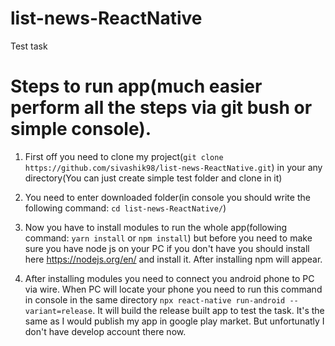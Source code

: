 # list-news-ReactNative 

Test task

# Steps to run app(much easier perform all the steps via git bush or simple console).

1. First off you need to clone my project(`git clone https://github.com/sivashik98/list-news-ReactNative.git`)
in your any directory(You can just create simple test folder and clone in it)

2. You need to enter downloaded folder(in console you should write the following command: `cd list-news-ReactNative/`)

3. Now you have to install modules to run the whole app(following command: `yarn install` or `npm install`) but before you need to make sure you have node js on your PC
if you don't have you should install here https://nodejs.org/en/ and install it. After installing npm will appear.

4. After installing modules you need to connect you android phone to PC via wire. When PC will locate your phone you need to run this command in console in the same directory
`npx react-native run-android --variant=release`. It will build the release built app to test the task. It's the same as I would publish my app in google play market.
But unfortunatly I don't have develop account there now.
